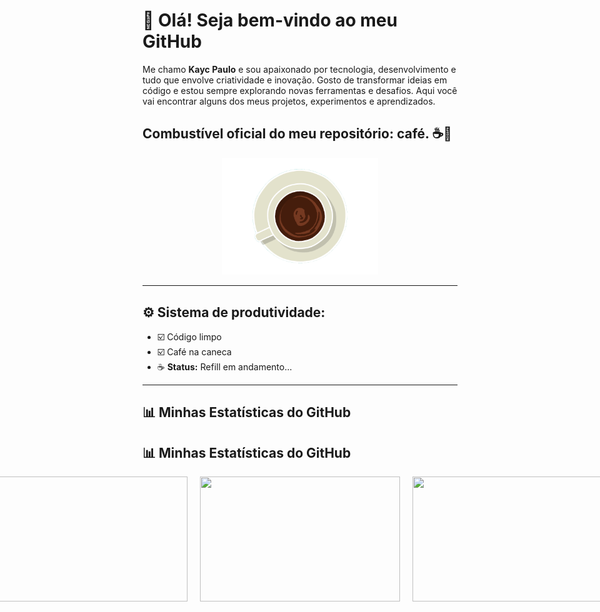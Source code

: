 ## <h1>👋 Olá! Seja bem-vindo ao meu GitHub</h1>


Me chamo <strong>Kayc Paulo</strong> e sou apaixonado por tecnologia, desenvolvimento e tudo que envolve criatividade e inovação.
Gosto de transformar ideias em código e estou sempre explorando novas ferramentas e desafios.
Aqui você vai encontrar alguns dos meus projetos, experimentos e aprendizados.

<h2>Combustível oficial do meu repositório: café. ☕🚀</h2>

<div align="center">
  <img src="assets/gif/Coffee Ripple.gif" alt="Imagem sem fundo" width="250"/>
</div>

---

## ⚙️ Sistema de produtividade:

- ☑️ Código limpo  
- ☑️ Café na caneca  
- ☕ **Status:** Refill em andamento...

---

## 📊 Minhas Estatísticas do GitHub

## 📊 Minhas Estatísticas do GitHub

<div align="center" style="display: flex; gap: 20px; justify-content: center;">

  <img src="https://github-readme-stats.vercel.app/api?username=KaycPaulo&show_icons=true&theme=github_dark&hide_border=false&border_radius=10" width="320" height="200" />

  <img src="https://github-readme-stats.vercel.app/api/top-langs/?username=KaycPaulo&layout=compact&theme=github_dark&hide_border=false&border_radius=10" width="320" height="200" />

  <img src="https://streak-stats.demolab.com?user=KaycPaulo&theme=github-dark&hide_border=false&border_radius=10" width="320" height="200" />

</div>

